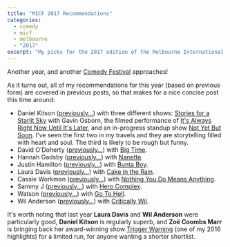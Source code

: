 ```yaml
---
title: "MICF 2017 Recommendations"
categories:
  - comedy
  - micf
  - melbourne
  - "2017"
excerpt: "My picks for the 2017 edition of the Melbourne International Comedy Festival"
---
```


Another year, and another [Comedy Festival](https://www.comedyfestival.com.au/2017) approaches!

As it turns out, all of my recommendations for this year (based on previous form) are covered in previous posts, so that makes for a nice concise post this time around:

* Daniel Kitson ([previously…](http://freelancing-gods.com/2012/02/18/the-ballad-of-roger-and-grace.html)) with three different shows: [Stories for a Starlit Sky](https://www.artscentremelbourne.com.au/whats-on/2017/comedy-cabaret/daniel-kitson-and-gavin-osborn) with Gavin Osborn, the filmed performance of [It's Always Right Now Until It's Later](https://www.artscentremelbourne.com.au/whats-on/2017/comedy-cabaret/daniel-kitson-on-film), and an in-progress standup show [Not Yet But Soon](https://www.artscentremelbourne.com.au/whats-on/2017/comedy-cabaret/daniel-kitson-not-yet-but-soon). I've seen the first two in my travels and they are storytelling filled with heart and soul. The third is likely to be rough but funny.
* David O’Doherty ([previously…](/2014/03/24/micf-2014-recommendations.html)) with [Big Time](https://www.comedyfestival.com.au/2017/shows/david-o-doherty).
* Hannah Gadsby ([previously…](/2014/03/24/micf-2014-recommendations.html)) with [Nanette](https://www.comedyfestival.com.au/2017/shows/hannah-gadsby-nanette).
* Justin Hamilton ([previously…](/2014/03/24/micf-2014-recommendations.html)) with [Bunta Boy](https://www.comedyfestival.com.au/2017/shows/justin-hamilton-bunta-boy).
* Laura Davis ([previously…](/2016/02/27/micf-2016.html#laura-davis)) with [Cake in the Rain](https://www.comedyfestival.com.au/2017/shows/laura-davis).
* Cassie Workman ([previously…](/2014/03/24/micf-2014-recommendations.html)) with [Nothing You Do Means Anything](https://www.comedyfestival.com.au/2017/shows/michael-workman-nothing-you-do-means-anything).
* Sammy J ([previously…](/2014/03/24/micf-2014-recommendations.html)) with [Hero Complex](https://www.comedyfestival.com.au/2017/shows/hero-complex).
* Watson ([previously…](/2016/02/27/micf-2016.html#watson)) with [Go To Hell](https://www.comedyfestival.com.au/2017/shows/go-to-hell).
* Wil Anderson ([previously…](/2014/03/24/micf-2014-recommendations.html)) with [Critically Wil](https://www.comedyfestival.com.au/2017/shows/wil-anderson-critically-wil).

It's worth noting that last year **Laura Davis** and **Wil Anderson** were particularly good, **Daniel Kitson** is regularly superb, and **Zoë Coombs Marr** is bringing back her award-winning show [Trigger Warning](https://www.comedyfestival.com.au/2017/shows/zoe-coombs-marr) (one of my 2016 highlights) for a limited run, for anyone wanting a shorter shortlist.
